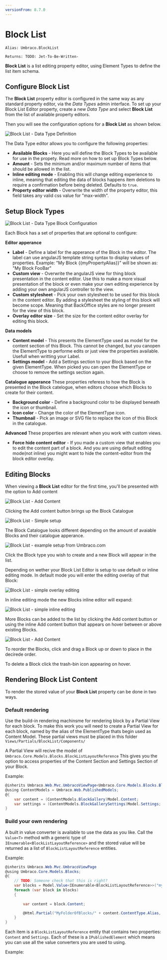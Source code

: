 ```yaml
---
versionFrom: 8.7.0
---
```


# Block List

`Alias: Umbraco.BlockList`

`Returns: TODO: Jet-To-Be-Written-`


**Block List** is a list editing property editor, using Element Types to define the list item schema.


## Configure Block List

The **Block List** property editor is configured in the same way as any standard property editor, via the *Data Types* admin interface. To set up your Block List Editor property, create a new *Data Type* and select **Block List** from the list of available property editors.

Then you will see the configuration options for a **Block List** as shown below.

![Block List - Data Type Definition](images/BlockListEditor_DataType.png)

The Data Type editor allows you to configure the following properties:

- **Available Blocks** - Here you will define the Block Types to be available for use in the propety. Read more on how to set up Block Types below.
- **Amount** - Sets the minimum and/or maximum number of items that should be allowed in the list.
- **Inline editing mode** - Enabling this will change editing experience to inline, meaning that editing the data of blocks happens item deletions to require a confirmation before being deleted. Defaults to `true`.
- **Property editor width** - Overwrite the width of the property editor, this field takes any valid css value for "max-width".


## Setup Block Types

![Block List - Data Type Block Configuration](images/BlockListEditor_DataType_Blocks.png)

Each Block has a set of properties that are optional to configure:

**Editor apperance**

- **Label** - Define a label for the apperance of the Block in the editor. The label can use angularJS template string syntax to display values of properties. Example: "My Block {{myPropertyAlias}}" will be shown as: "My Block FooBar"
- **Custom view** - Overwrite the angularJS view for thing block presentation in the content editor. Use this to make a more visual presentation of the block or even make your own editing experience by adding your own angularJS controller to the view.
- **Custom stylesheet** - Pick your own stylesheet to be used for this block in the content editor. By adding a stylesheet the styling of this block will become scope. Meaning that BackOffice styles are no longer present for the view of this block.
- **Overlay editor size** - Set the size for the content editor overlay for editing this block.

**Data models**

- **Content model** - This presents the ElementType used as model for the content section of this Block. This cannot be changed, but you canopen the ElementType to performe edits or just view the properties available. Usefull when writting your Label.
- **Settings model** - Add a Settings section to your Block based on the given ElementType. When picked you can open the ElementType or choose to remove the settings section again.

**Catalogue apperance**
These properties referess to how the Block is presented in the Block catelogue, when editors choose which Blocks to create for their content.

- **Background color** - Define a background color to be displayed beneath the icon or thumbnail.
- **Icon color** - Change the color of the ElementType icon.
- **Thumbnail** - Pick an image or SVG file to replace the icon of this Block in the catalogue.

**Advanced**
These properties are relevant when you work with custom views.

- **Force hide content editor** - If you made a custom view that enables you to edit the content part of a block. And you are using default editing mode(not inline) you might want to hide the content-editor from the block editor overlay.


## Editing Blocks

When viewing a **Block List** editor for the first time, you'll be presented with the option to Add content

![Block List - Add Content](images/BlockListEditor_AddContent.png)

Clicking the Add content button brings up the Block Catalogue

![Block List - Simple setup](images/BlockListEditor_BlockPicker_simplesetup.jpg)

The Block Catalogue looks different depending on the amount of avaiable Blocks and their catalogue apperance.

![Block List - example setup from Umbraco.com](images/BlockListEditor_BlockPicker.jpg)

Click the Block type you wish to create and a new Block will appear in the list.

Depending on wether your Block List Editor is setup to use default or inline editing mode.
In default mode you will enter the editing overlay of that Block:

![Block List - simple overlay editing](images/BlockListEditor_EditingOverlay.jpg)

In inline editing mode the new Blocks inline editor will expand:

![Block List - simple inline editing](images/BlockListEditor_InlineEditing.jpg)


More Blocks can be added to the list by clicking the Add content button or using the inline Add content button that appears on hover between or above existing Blocks.

![Block List - Add Content](images/BlockListEditor_AddContentInline.jpg)

To reorder the Blocks, click and drag a Block up or down to place in the decirede order.

To delete a Block click the trash-bin icon appearing on hover.




## Rendering Block List Content

To render the stored value of your **Block List** property can be done in two ways.

### Default rendering
Use the build-in rendering machinsme for rendering block by a Partial View for each block.
To make this work you will need to create a Partial View for each block, named by the alias of the ElementType thats begin used as Content Model.
These partial views must be placed in this folder `Views/Partials/BlockList/Components/`

A Partial View will recive the model of `Umbraco.Core.Models.Blocks.BlockListLayoutReference` This gives you the option to access properties of the Content Section and Settings Section of your Block.

Example:

```csharp
@inherits Umbraco.Web.Mvc.UmbracoViewPage<Umbraco.Core.Models.Blocks.BlockListLayoutReference>
@using ContentModels = Umbraco.Web.PublishedModels;
@{
    var content = (ContentModels.BlockGallery)Model.Content;
    var settings = (ContentModels.BlockGallerySettings)Model.Settings;
}
```

### Build your own rendering
A built in value converter is available to use the data as you like. Call the `Value<T>` method with a generic type of `IEnumerable<BlockListLayoutReference>` and the stored value will be returned as a list of `BlockListLayoutReference` entities.

Example:

```csharp
@inherits Umbraco.Web.Mvc.UmbracoViewPage
@using Umbraco.Core.Models.Blocks;
@{
	// TODO: Someone check that this is right?
    var blocks = Model.Value<IEnumerable<BlockListLayoutReference>>("myBlocksProperty");
    foreach (var block in blocks)
    {
    
        var content = block.Content;

        @Html.Partial("MyFolderOfBlocks/" + content.ContentType.Alias, block)
    }
}
```

Each item is a `BlockListLayoutReference` entity that contains two properties: `Content` and `Settings`. Each of these is a `IPublishedElement` which means you can use all the value converters you are used to using.

Example:

```csharp
	
	
	
```
